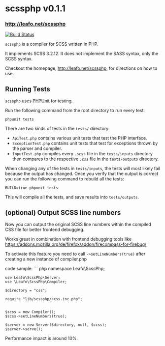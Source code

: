 # scssphp v0.1.1
### <http://leafo.net/scssphp>

[![Build Status](https://secure.travis-ci.org/leafo/scssphp.png)](http://travis-ci.org/leafo/scssphp)

`scssphp` is a compiler for SCSS written in PHP.

It implements SCSS 3.2.12. It does not implement the SASS syntax, only the SCSS
syntax.

Checkout the homepage, <http://leafo.net/scssphp>, for directions on how to use.

## Running Tests

`scssphp` uses [PHPUnit](https://github.com/sebastianbergmann/phpunit) for testing.

Run the following command from the root directory to run every test:

    phpunit tests

There are two kinds of tests in the `tests/` directory:

* `ApiTest.php` contains various unit tests that test the PHP interface.
* `ExceptionTest.php` contains unit tests that test for exceptions thrown by the parser and compiler.
* `InputTest.php` compiles every `.scss` file in the `tests/inputs` directory
  then compares to the respective `.css` file in the `tests/outputs` directory.

When changing any of the tests in `tests/inputs`, the tests will most likely
fail because the output has changed. Once you verify that the output is correct
you can run the following command to rebuild all the tests:

    BUILD=true phpunit tests

This will compile all the tests, and save results into `tests/outputs`.

## (optional) Output SCSS line numbers

Now you can output the original SCSS line numbers within the compiled CSS file for better frontend debugging.

Works great in combination with frontend debugging tools like https://addons.mozilla.org/de/firefox/addon/firecompass-for-firebug/

To activate this feature you need to call `->setLineNumbers(true)` after creating a new instance of compiler.php

code sample:
    ``` php
    namespace Leafo\ScssPhp;

    use Leafo\ScssPhp\Server;
    use \Leafo\ScssPhp\Compiler;

    $directory = "css";

    require "lib/scssphp/scss.inc.php";


    $scss = new Compiler();
    $scss->setLineNumbers(true);

    $server = new Server($directory, null, $scss);
    $server->serve();


Performance impact is around 10%.